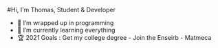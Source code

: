 #Hi, I'm Thomas, Student & Developer
- 👀 I’m wrapped up in programming
- 🌱 I’m currently learning everything
- :trophy: 2021 Goals : Get my college degree - Join the Enseirb - Matmeca

<!---
Talzex/Talzex is a ✨ special ✨ repository because its `README.md` (this file) appears on your GitHub profile.
You can click the Preview link to take a look at your changes.
--->
